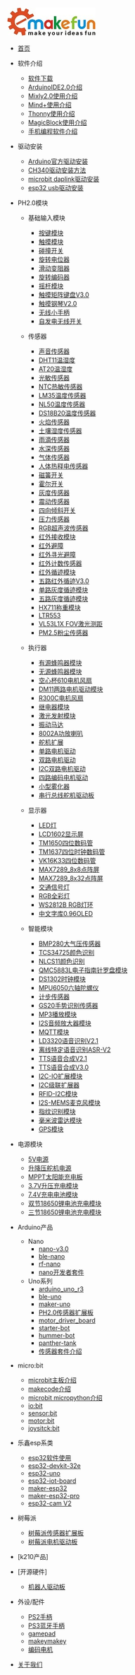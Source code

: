 <!-- docs/_sidebar.md -->
![emakefun](zh-cn/_media/favicon.jpg)

- [首页](/zh-cn/homepage.md)

- 软件介绍
  - [软件下载](/zh-cn/software/software_download.zh-CN.md)
  - [ArduinoIDE2.0介绍](/zh-cn/software/arduino_ide/arduino_ide.zh-CN.md)
  - [Mixly2.0使用介绍](/zh-cn/software/mixly/mixly.zh-CN.md)
  - [Mind+使用介绍](/zh-cn/software/mind_plus/mindplus.zh-CN.md)
  - [Thonny使用介绍](/zh-cn/software/thonny/thonny.zh-CN.md)
  - [MagicBlock使用介绍](zh-cn/software/MagicBlock_pic_zh/magicblock.md)
  - [手机编程软件介绍](/zh-cn/software/Mobile_programming/Mobile_programming.md)

- 驱动安装
  - [Arduino官方驱动安装](/zh-cn/driver/Arduino_official_driver/Arduino_official_driver.md)
  - [CH340驱动安装方法](/zh-cn/driver/ch340_driver/ch340_driver.md)
  - [microbit daplink驱动安装](/zh-cn/driver/microbit_daplink_driver/microbit_daplink_driver.md)
  - [esp32 usb驱动安装](/zh-cn/driver/esp32_driver/esp32_driver.md)

- PH2.0模块
  - 基础输入模块
    - [按键模块](zh-cn/ph2.0_sensors/base_input_module/button_module/button_module.md)
    - [触摸模块](/zh-cn/gallery.md)
    - [碰撞开关](/zh-cn/gallery.md)
    - [旋转电位器](/zh-cn/gallery.md)
    - [滑动变阻器](/zh-cn/gallery.md)
    - [旋转编码器](/zh-cn/gallery.md)
    - [摇杆模块](/zh-cn/gallery.md)
    - [触摸矩阵键盘V3.0](/zh-cn/gallery.md)
    - [触摸钢琴V2.0](/zh-cn/ph2.0_sensors/base_input_module/touch_piano/touch_piano.md)
    - [无线小手柄](/zh-cn/gallery.md)
    - [自发电无线开关](/zh-cn/gallery.md)

  - 传感器
    - [声音传感器](zh-cn/ph2.0_sensors/sensors/sound_sensor/sound_sensor.md)
    - [DHT11温湿度](/zh-cn/gallery.md)
    - [AT20温湿度](/zh-cn/gallery.md)
    - [光敏传感器](/zh-cn/ph2.0_sensors/sensors/photo_sensitive_sensor/photo_sensitive_sensor.md)
    - [NTC热敏传感器](/zh-cn/ph2.0_sensors/sensors/thermal_sensor/thermal_sensor.md)
    - [LM35温度传感器](/zh-cn/gallery.md)
    - [NL50温度传感器](/zh-cn/ph2.0_sensors/sensors/temperature_sensor_nl50/temperature_sensor_nl50.md)
    - [DS18B20温度传感器](/zh-cn/gallery.md)
    - [火焰传感器](/zh-cn/ph2.0_sensors/sensors/flame_sensor/flame_sensor.md)
    - [土壤湿度传感器](/zh-cn/ph2.0_sensors/sensors/soil_moisture_sensor.md)
    - [雨滴传感器](/zh-cn/ph2.0_sensors/sensors/water_droplets_sensor.md)
    - [水深传感器](/zh-cn/ph2.0_sensors/sensors/water_depth_sensor/water_depth_sensor.md)
    - [气体传感器](/zh-cn/ph2.0_sensors/sensors/mq_gas_sensor/mq_gas_sensor.md)
    - [人体热释电传感器](/zh-cn/ph2.0_sensors/sensors/human_body_sensor/human_body_sensor.md)
    - [磁簧开关](/zh-cn/ph2.0_sensors/sensors/magnetic-switch_sensor.md)
    - [霍尔开关](/zh-cn/ph2.0_sensors/sensors/magnetic-switch_sensor.md)
    - [灰度传感器](/zh-cn/ph2.0_sensors/sensors/grayscale_sensor/grayscale_sensor.md)
    - [震动传感器](/zh-cn/ph2.0_sensors/sensors/shock_sensor/shock_sensor.md)
    - [四向倾斜开关](/zh-cn/ph2.0_sensors/sensors/tilt_switch_sensor/tilt_switch_sensor.md)
    - [压力传感器](/zh-cn/ph2.0_sensors/sensors/pressure_sensor.md)
    - [RGB超声波传感器](/zh-cn/ph2.0_sensors/sensors/rus_04.md)
    - [红外接收模块](/zh-cn/sensors/irReceiverModel.md)
    - [红外避障](/zh-cn/ph2.0_sensors/sensors/infrared_obstacle_avoidance_module/infrared_obstacle_avoidance_module.md)
    - [红外寻光避障](/zh-cn/gallery.md)
    - [红外计数传感器](/zh-cn/gallery.md)
    - [红外循迹模块](/zh-cn/ph2.0_sensors/sensors/tracking_sensor.md)
    - [五路红外循迹V3.0](/zh-cn/gallery.md)
    - [单路灰度循迹模块](/zh-cn/gallery.md)
    - [五路灰度循迹模块](/zh-cn/gallery.md)
    - [HX711称重模块](/zh-cn/)
    - [LTR553]()
    - [VL53L1X FOV激光测距]()
    - [PM2.5粉尘传感器]()

  - 执行器
    - [有源蜂鸣器模块](/zh-cn/ph2.0_sensors/actuators/buzzerModel.md)
    - [无源蜂鸣器模块](/zh-cn/ph2.0_sensors/actuators/passiveBuzzerModel.md)
    - [空心杯610电机风扇](/zh-cn/ph2.0_sensors/actuators/motorModelV2.md)
    - [DM11两路电机驱动模块](/zh-cn/ph2.0_sensors/actuators/dm11/dm11.md)
    - [R300C电机风扇](zh-cn/ph2.0_sensors/actuators/highPowerMotorModule/highPowerMotorModule.md)
    - [继电器模块](zh-cn/ph2.0_sensors/actuators/relayModule/relayModel.md)
    - [激光发射模块](/zh-cn/ph2.0_sensors/actuators/laserEmissionModel.md)
    - [振动马达](/zh-cn/ph2.0_sensors/actuators/vibrationMotorModule.md)
    - [8002A功放喇叭](/zh-cn/ph2.0_sensors/actuators/bigSpeakerModule.md)
    - [舵机扩展](/zh-cn/ph2.0_sensors/actuators/servoModel.md)
    - [单路电机驱动](/zh-cn/ph2.0_sensors/actuators/)
    - [双路电机驱动](zh-cn/ph2.0_sensors/actuators/highSpeedMiniMotorDriveBoardModel/highSpeedMiniMotorDriveBoardModel.md)
    - [I2C双路电机驱动](/zh-cn/ph2.0_sensors/actuators/highSpeedMiniMotorDriveBoardModel.md)
    - [四路编码电机驱动](/zh-cn/ph2.0_sensors/actuators/)
    - [小型雾化器](/zh-cn/ph2.0_sensors/actuators/small_atomizer/small_atomizer.md)
    - [串行总线舵机驱动板]()

  - 显示器
    - [LED灯](zh-cn/ph2.0_sensors/displayers/led_module/LED.md)
    - [LCD1602显示屏](zh-cn/ph2.0_sensors/displayers/lcd1602/LCD1602.md)
    - [TM1650四位数码管](zh-cn/ph2.0_sensors/displayers/tm1650/TM1650.md)
    - [TM1637四位时钟数码管](zh-cn/ph2.0_sensors/displayers/tm1637/TM1637.md)
    - [VK16K33四位数码管](zh-cn/ph2.0_sensors/displayers/4_digit_7_segment_v2.0/4_digit_7_segment_v2.0.md)
    - [MAX7289_8x8点阵屏](zh-cn/ph2.0_sensors/displayers/8x8_dot_matrix/8x8LedDisplay.md)
    - [MAX7289_8x32点阵屏](/zh-cn/ph2.0_sensors/displayers/8x32LedDisplay.md)
    - [交通信号灯](zh-cn/ph2.0_sensors/displayers/trafficlight_module/trafficLights.md)
    - [RGB全彩灯](zh-cn/ph2.0_sensors/displayers/rgb_module/RGB.md)
    - [WS2812B RGB灯环](zh-cn/ph2.0_sensors/displayers/12-bit_RGB_lamp_ring/RGBRing.md)
    - [中文字库0.96OLED](zh-cn/ph2.0_sensors/displayers/GT20L16S1Y_OLED/GT20L16S1Y_OLED.md)

  - 智能模块
    - [BMP280大气压传感器](zh-cn/ph2.0_sensors/smart_module/atmospheric_pressure_sensor/atmospheric_pressure_sensor.md)
    - [TCS34725颜色识别](zh-cn/ph2.0_sensors/smart_module/color_recognition/color_recognition.md)
    - [NLCS11颜色识别](/zh-cn/ph2.0_sensors/smart_module/color_sensor_nlcs11/color_sensor_nlcs11.md)
    - [QMC5883L电子指南针罗盘模块](zh-cn/ph2.0_sensors/smart_module/compass/compass.md)
    - [DS1302时钟模块](zh-cn/ph2.0_sensors/smart_module/ds1302/ds1302_rtc.md)
    - [MPU6050六轴陀螺仪](zh-cn/ph2.0_sensors/smart_module/mpu6050/mpu6050.md)
    - [计步传感器](/zh-cn/gallery.md)
    - [GS20手势识别传感器](/zh-cn/ph2.0_sensors/smart_module/gesture_recognizer/gesture_recognizer.md)
    - [MP3播放模块](zh-cn/ph2.0_sensors/smart_module/mp3_module/MP3.md)
    - [I2S音频放大器模块](zh-cn/ph2.0_sensors/smart_module/i2s_audio_amplifier_module/i2s_audio_amplifier_module.md)
    - [MQTT模块](/zh-cn/.md)
    - [LD3320语音识别V2.1](zh-cn/ph2.0_sensors/smart_module/speech_recognizer/speech_recognizer.md)
    - [离线特定语音识别ASR-V2](zh-cn/ph2.0_sensors/smart_module/asr_speech_recognition/asr_speech_recognition.md)
    - [TTS语音合成V2.1](zh-cn/ph2.0_sensors/smart_module/tts_module/text_to_speech_synthesizer.md)
    - [TTS语音合成V3.0](/zh-cn/gallery.md)
    - [I2C-IO扩展模块](zh-cn/ph2.0_sensors/smart_module/gpio_expansion_board/gpio_expansion_board.md)
    - [I2C级联扩展器](/zh-cn/)
    - [RFID-I2C模块](/zh-cn/ph2.0_sensors/smart_module/rfid_mfrc522/rfid_mfrc522.md)
    - [I2S-MEMS麦克风模块](zh-cn/ph2.0_sensors/smart_module/i2s_mems_mic/i2s_mems_mic.md)
    - [指纹识别模块]()
    - [毫米波雷达模块]()
    - [GPS模块]()

- 电源模块
  - [5V电源]()
  - [升降压舵机电源]()
  - [MPPT太阳能充电板](/zh-cn/ph2.0_sensors/smart_module/MPPT_Module/MPPT_Module.md)
  - [3.7V升压充电模块](zh-cn/power_module/3.7V_Battery_Module/3.7v_battery_module.md)
  - [7.4V充电电池模块](zh-cn/power_module/16340_2s_li_battery_module/16340_2s_li_battery_module.md)
  - [双节18650锂电池充电模块](zh-cn/power_module/18650_2s_li_battery_module/18650_2s_li_battery_module.md)
  - [三节18650锂电池充电模块](/zh-cn//power_module/18650_3s_li_battery_module.md)

- Arduino产品
  - Nano
    - [nano-v3.0](zh-cn/arduino_products/nano/RF-Nano_pic_zh/rf-nano_v3_0.md)
    - [ble-nano](zh-cn/arduino_products/nano/ble-nano/README_zh.md)
    - [rf-nano](zh-cn/arduino_products/nano/RF-Nano_pic_zh/RF-Nano.md)
    - [nano开发者套件]()
  - Uno系列
    - [arduino_uno_r3](zh-cn/arduino_products/uno/arduino_uno_r3/arduino_uno_r3.md)
    - [ble-uno](zh-cn/arduino_products/uno/ble-uno/ble_uno.md)
    - [maker-uno](zh-cn/arduino_products/uno/maker-uno/maker_uno.md)
    - [PH2.0传感器扩展板](zh-cn/arduino_products/uno/sensorkit/SensorKit.md)
    - [motor_driver_board](zh-cn/arduino_products/uno/motor_driver_board/MotorDriverBoard.md)
    - [starter-bot]()
    - [hummer-bot](zh-cn/arduino_products/uno/hummer-bot/hummer-bot.md)
    - [panther-tank](zh-cn/arduino_products/uno/panther_tank/panther_tank.md)
    - [传感器套件介绍]()

- micro:bit
  - [microbit主板介绍](https://microbit.org/zh-cn/get-started/features/overview/)
  - [makecode介绍](/zh-cn/microbit/makecode/MakeCode使用介绍.md)
  - [microbit micropython介绍](zh-cn/microbit/microbit_micropython/microbit_micropython.md)
  - [io:bit](zh-cn/microbit/IObit/IObit.md)
  - [sensor:bit](zh-cn/microbit/sensorbit/sensorbit.md)
  - [motor:bit](zh-cn/microbit/motorbit/motorbit.md)
  - [joysitck:bit](zh-cn/microbit/joystickbit/joystickbit.md)

- 乐鑫esp系类
  - [esp32软件使用](zh-cn/esp32/esp32_software_instructions/esp32_software_instructions.md)
  - [esp32-devkit-32e](zh-cn/esp32/esp32_devkit_32e/esp32_devkit_32e.md)
  - [esp32-uno](zh-cn/esp32/esp32-uno/esp32-uno.md)
  - [esp32-iot-board](zh-cn/esp32/esp32_iot_board/esp32_iot_board.md)
  - [maker-esp32](zh-cn/esp32/maker_esp32/maker_esp32.md)
  - [maker-esp32-pro](zh-cn/esp32/maker_esp32_pro/maker_esp32_pro.md)
  - [esp32-cam V2](zh-cn/esp32/ESP32_CAM/ESP32_CAM.md)
- 树莓派
  - [树莓派传感器扩展板](zh-cn/raspberrypi/raspberrypi_sensor_board/raspberrypi_sensor_board.md)
  - [树莓派电机驱动板](zh-cn/raspberrypi/raspberrypi_motordriver_board/raspberrypi_motordriver_board.md)

- [k210产品]

- [开源硬件]
  - [机器人驱动板]()

- 外设/配件
  - [PS2手柄]()
  - [PS3蓝牙手柄](zh-cn/peripheral/bluetooth_gamepad_ps3/bluetooth_gamepad_ps3.md)
  - [gamepad](zh-cn/peripheral/arduino_gamepad/Programmable_controller.md)
  - [makeymakey]()
  - [编码电机](zh-cn/ph2.0_sensors\actuators/hall_encoder_sensor/hall_encoder_sensor.md)

- [关于我们](/zh-cn/about.md)
